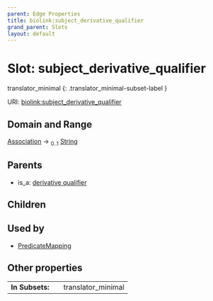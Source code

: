 ```yaml
---
parent: Edge Properties
title: biolink:subject_derivative_qualifier
grand_parent: Slots
layout: default
---
```


# Slot: subject_derivative_qualifier

translator_minimal
{: .translator_minimal-subset-label }




URI: [biolink:subject_derivative_qualifier](https://w3id.org/biolink/vocab/subject_derivative_qualifier)

## Domain and Range

[Association](Association.md) ->  <sub>0..1</sub> [String](types/String.md)

## Parents

 *  is_a: [derivative qualifier](derivative_qualifier.md)

## Children


## Used by

 * [PredicateMapping](PredicateMapping.md)

## Other properties

|  |  |  |
| --- | --- | --- |
| **In Subsets:** | | translator_minimal |

